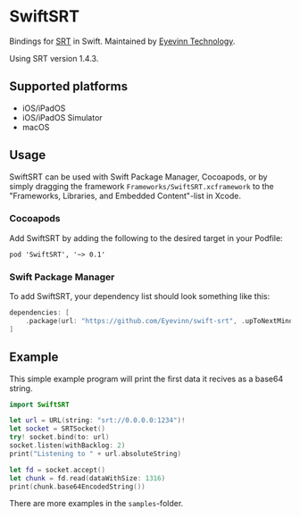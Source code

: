 # SwiftSRT
Bindings for [SRT](https://github.com/Haivision/srt) in Swift. Maintained by [Eyevinn Technology](https://www.eyevinntechnology.se/).

Using SRT version 1.4.3.

## Supported platforms
* iOS/iPadOS
* iOS/iPadOS Simulator
* macOS

## Usage
SwiftSRT can be used with Swift Package Manager, Cocoapods, or by simply dragging the framework `Frameworks/SwiftSRT.xcframework` to the "Frameworks, Libraries, and Embedded Content"-list in Xcode.

### Cocoapods
Add SwiftSRT by adding the following to the desired target in your Podfile:
```
pod 'SwiftSRT', '~> 0.1'
```

### Swift Package Manager
To add SwiftSRT, your dependency list should look something like this:
```swift
dependencies: [
    .package(url: "https://github.com/Eyevinn/swift-srt", .upToNextMinor(from: "0.1.0"))
]
```

## Example
This simple example program will print the first data it recives as a base64 string.

```swift
import SwiftSRT

let url = URL(string: "srt://0.0.0.0:1234")!
let socket = SRTSocket()
try! socket.bind(to: url)
socket.listen(withBacklog: 2)
print("Listening to " + url.absoluteString)

let fd = socket.accept()
let chunk = fd.read(dataWithSize: 1316)
print(chunk.base64EncodedString())
```

There are more examples in the `samples`-folder.
